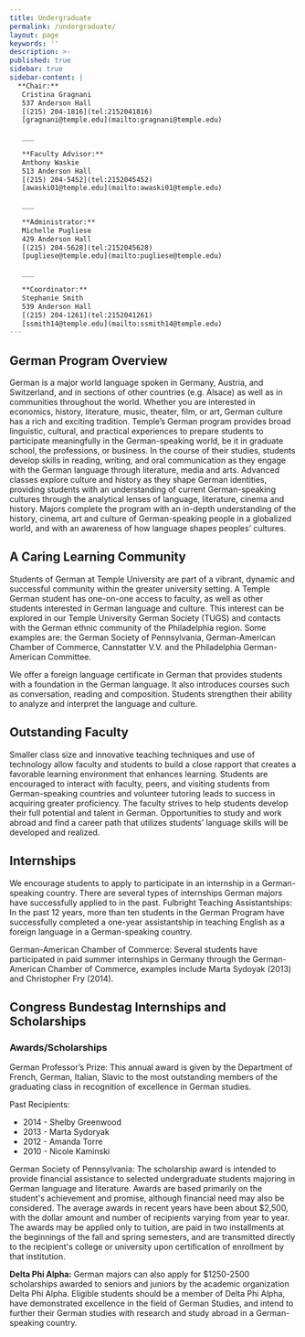 ```yaml
---
title: Undergraduate
permalink: /undergraduate/
layout: page
keywords: ''
description: >-
published: true
sidebar: true
sidebar-content: |
  **Chair:**  
   Cristina Gragnani  
   537 Anderson Hall  
   [(215) 204-1816](tel:2152041816)  
   [gragnani@temple.edu](mailto:gragnani@temple.edu)  
   
   ___
   
   **Faculty Advisor:**  
   Anthony Waskie  
   513 Anderson Hall   
   [(215) 204-5452](tel:2152045452)  
   [awaski01@temple.edu](mailto:awaski01@temple.edu)  
   
   ___
   
   **Administrator:**  
   Michelle Pugliese  
   429 Anderson Hall   
   [(215) 204-5628](tel:2152045628)  
   [pugliese@temple.edu](mailto:pugliese@temple.edu)  
   
   ___

   **Coordinator:**  
   Stephanie Smith  
   539 Anderson Hall    
   [(215) 204-1261](tel:2152041261)   
   [ssmith14@temple.edu](mailto:ssmith14@temple.edu)
---
```


## German Program Overview
German is a major world language spoken in Germany, Austria, and Switzerland, and in sections of other countries (e.g. Alsace) as well as in communities throughout the world. Whether you are interested in economics, history, literature, music, theater, film, or art, German culture has a rich and exciting tradition. Temple’s German program provides broad linguistic, cultural, and practical experiences to prepare students to participate meaningfully in the German-speaking world, be it in graduate school, the professions, or business. In the course of their studies, students develop skills in reading, writing, and oral communication as they engage with the German language through literature, media and arts. Advanced classes explore culture and history as they shape German identities, providing students with an understanding of current German-speaking cultures through the analytical lenses of language, literature, cinema and history. Majors complete the program with an in-depth understanding of the history, cinema, art and culture of German-speaking people in a globalized world, and with an awareness of how language shapes peoples’ cultures.

## A Caring Learning Community
Students of German at Temple University are part of a  vibrant, dynamic and successful community within the  greater university setting. A Temple German student has  one-on-one access to faculty, as well as other students interested in German language and culture. This interest can be explored in our Temple University German Society (TUGS) and contacts with the German ethnic community of the  Philadelphia region. Some examples are: the German Society of Pennsylvania, German-American Chamber of Commerce, Cannstatter V.V. and the Philadelphia German-American Committee.

We offer a foreign language certificate in German that provides students with a foundation in the German language. It also introduces courses such as conversation, reading and composition. Students strengthen their ability to analyze and interpret the language and culture.

## Outstanding Faculty
Smaller class size and innovative teaching techniques and use of technology allow faculty and students to build a close rapport that creates a favorable learning environment that enhances learning. Students are encouraged to interact with faculty, peers, and visiting students from German-speaking countries and volunteer tutoring leads to success in  acquiring greater proficiency. The faculty strives to help students develop their full potential and talent in German. Opportunities to study and work abroad and find a career path that utilizes students’ language skills will be developed and realized.

## Internships
We encourage students to apply to participate in an internship in a German-speaking country. There are several types of internships German majors have successfully applied to in the past. Fulbright Teaching Assistantships: In the past 12 years, more than ten students in the German Program have successfully completed a one-year assistantship in teaching English as a foreign language in a German-speaking country.

German-American Chamber of Commerce: Several students have participated in paid summer internships in Germany through the German-American Chamber of Commerce, examples include Marta Sydoyak (2013) and Christopher Fry (2014).

## Congress Bundestag Internships and Scholarships

### Awards/Scholarships
German Professor’s Prize: This annual award is given by the Department of French, German, Italian, Slavic to the most outstanding members of the graduating class in recognition of excellence in German studies.

Past Recipients:
- 2014 - Shelby Greenwood
- 2013 - Marta Sydoryak
- 2012 - Amanda Torre
- 2010 - Nicole Kaminski

German Society of Pennsylvania: The scholarship award is intended to provide financial assistance to selected undergraduate students majoring in German language and literature. Awards are based primarily on the student's achievement and promise, although financial need may also be considered. The average awards in recent years have been about $2,500, with the dollar amount and number of recipients varying from year to year. The awards may be applied only to tuition, are paid in two installments at the beginnings of the fall and spring semesters, and are transmitted directly to the recipient's college or university upon certification of enrollment by that institution.

**Delta Phi Alpha:** German majors can also apply for $1250-2500 scholarships awarded to seniors and juniors by the academic organization Delta Phi Alpha. Eligible students should be a member of Delta Phi Alpha, have demonstrated excellence in the field of German Studies, and intend to further their German studies with research and study abroad in a German-speaking country.
